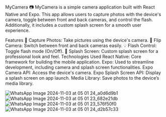 MyCamera 📷
MyCamera is a simple camera application built with React Native and Expo. This app allows users to capture photos with the device's camera, toggle between front and back cameras, and control the flash. Additionally, it includes a custom splash screen for a smooth user experience.

Features
📸 Capture Photos: Take pictures using the device's camera.
🔄 Flip Camera: Switch between front and back cameras easily.
💡 Flash Control: Toggle flash mode (On/Off).
🎉 Splash Screen: Custom splash screen for a professional look and feel.
Technologies Used
React Native: Core framework for building the mobile application.
Expo: Used to streamline development, including camera and splash screen functionalities.
Expo Camera API: Access the device's camera.
Expo Splash Screen API: Display a splash screen on app launch.
Media Library: Save photos to the device’s media library.

![WhatsApp Image 2024-11-03 at 05 01 24_a0d6d9b1](https://github.com/user-attachments/assets/e6b87d68-4809-493f-b837-c0b3ba3dc44b)
![WhatsApp Image 2024-11-03 at 05 01 23_682e21db](https://github.com/user-attachments/assets/3af3ffd3-349d-488a-87fc-b11acf3c10e2)
![WhatsApp Image 2024-11-03 at 05 01 23_576f50f0](https://github.com/user-attachments/assets/428a031e-328e-444d-8b33-bba4161a5bff)
![WhatsApp Image 2024-11-03 at 05 01 24_d2b57c33](https://github.com/user-attachments/assets/236496a6-48f7-42c1-9eb7-9c5b5c9fafa1)




